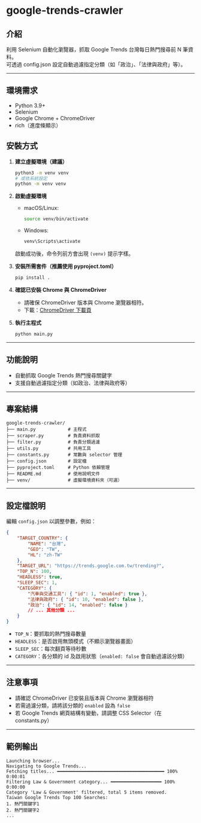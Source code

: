 # google-trends-crawler

## 介紹

利用 Selenium 自動化瀏覽器，抓取 Google Trends 台灣每日熱門搜尋前 N 筆資料。  
可透過 config.json 設定自動過濾指定分類（如「政治」、「法律與政府」等）。

---

## 環境需求

- Python 3.9+
- Selenium
- Google Chrome + ChromeDriver
- rich（進度條顯示）

## 安裝方式

1. **建立虛擬環境（建議）**
    ```sh
    python3 -m venv venv
    # 或依系統設定
    python -m venv venv
    ```

2. **啟動虛擬環境**
    - macOS/Linux:
        ```sh
        source venv/bin/activate
        ```
    - Windows:
        ```sh
        venv\Scripts\activate
        ```
    啟動成功後，命令列前方會出現 `(venv)` 提示字樣。

3. **安裝所需套件（推薦使用 pyproject.toml）**
    ```sh
    pip install .
    ```

4. **確認已安裝 Chrome 與 ChromeDriver**
    - 請確保 ChromeDriver 版本與 Chrome 瀏覽器相符。
    - 下載：[ChromeDriver 下載頁](https://chromedriver.chromium.org/downloads)

5. **執行主程式**
    ```sh
    python main.py
    ```

---

## 功能說明

- 自動抓取 Google Trends 熱門搜尋關鍵字
- 支援自動過濾指定分類（如政治、法律與政府等）

---

## 專案結構

```
google-trends-crawler/
├── main.py            # 主程式
├── scraper.py         # 負責資料抓取
├── filter.py          # 負責分類過濾
├── utils.py           # 共用工具
├── constants.py       # 常數與 selector 管理
├── config.json        # 設定檔
├── pyproject.toml     # Python 依賴管理
├── README.md          # 使用說明文件
├── venv/              # 虛擬環境資料夾（可選）
```

---

## 設定檔說明

編輯 `config.json` 以調整參數，例如：

```json
{
    "TARGET_COUNTRY": {
        "NAME": "台灣",
        "GEO": "TW",
        "HL": "zh-TW"
    },
    "TARGET_URL": "https://trends.google.com.tw/trending?",
    "TOP_N": 100,
    "HEADLESS": true,
    "SLEEP_SEC": 1,
    "CATEGORY": {
        "汽車與交通工具": { "id": 1, "enabled": true },
        "法律與政府": { "id": 10, "enabled": false },
        "政治": { "id": 14, "enabled": false }
        // ... 其他分類 ...
    }
}
```

- `TOP_N`：要抓取的熱門搜尋數量
- `HEADLESS`：是否啟用無頭模式（不顯示瀏覽器畫面）
- `SLEEP_SEC`：每次翻頁等待秒數
- `CATEGORY`：各分類的 id 及啟用狀態（`enabled: false` 會自動過濾該分類）

---

## 注意事項

- 請確認 ChromeDriver 已安裝且版本與 Chrome 瀏覽器相符
- 若需過濾分類，請將該分類的 `enabled` 設為 `false`
- 若 Google Trends 網頁結構有變動，請調整 CSS Selector（在 constants.py）

---

## 範例輸出

```
Launching browser...
Navigating to Google Trends...
Fetching titles... ━━━━━━━━━━━━━━━━━━━━━━━━━━━━━━━━━━━━━━━━ 100% 0:00:01
Filtering Law & Government category... ━━━━━━━━━━━━━━━━━━━ 100% 0:00:00
Category 'Law & Government' filtered, total 5 items removed.
Taiwan Google Trends Top 100 Searches:
1. 熱門關鍵字1
2. 熱門關鍵字2
...
```